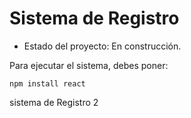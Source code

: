 <h1> Sistema de Registro </h1>

- Estado del proyecto: En construcción.

Para ejecutar el sistema, debes poner: 

```npm install react```

sistema de Registro 2
